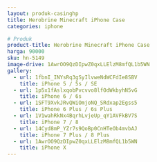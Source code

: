 ```yaml
---
layout: produk-casinghp
title: Herobrine Minecraft iPhone Case
categories: iphone

# Produk
product-title: Herobrine Minecraft iPhone Case
harga: 90000
sku: hn-5149
image-drive: 1AwrOO9QzDIpwZ0qxLLElzM8mfQL1b5WN
gallery:
  - url: 1fbnI_INYsRq3gSyIlvweNdWCFdIe8SBV
    title: iPhone 5 / 5s / SE
  - url: 1p5x1fAslxqobPvcvvo8lfOdWkbyhN5vG
    title: iPhone 6 / 6s
  - url: 1SFT9XvkJRvQWiOmjoNQ_SRdxap2Egss5
    title: iPhone 6 Plus / 6s Plus
  - url: 1V1wahRkNx4BqrhLvjeUp_qY1AVFkBV7S
    title: iPhone 7 / 8
  - url: 14Cyd8mP_YZr7s9QoBp0CnHTeOb4mvbAJ
    title: iPhone 7 Plus / 8 Plus
  - url: 1AwrOO9QzDIpwZ0qxLLElzM8mfQL1b5WN
    title: iPhone X
---
```

